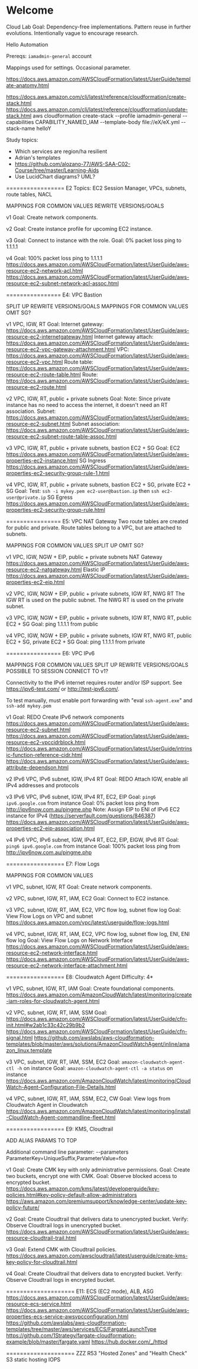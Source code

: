 # Welcome 

Cloud Lab
Goal: Dependency-free implementations. Pattern reuse in further evolutions. Intentionally vague to encourage research.

Hello Automation

Prereqs:  `iamadmin-general` account

Mappings used for settings. Occasional parameter.

https://docs.aws.amazon.com/AWSCloudFormation/latest/UserGuide/template-anatomy.html

https://docs.aws.amazon.com/cli/latest/reference/cloudformation/create-stack.html
https://docs.aws.amazon.com/cli/latest/reference/cloudformation/update-stack.html
  aws cloudformation create-stack 
    --profile iamadmin-general 
    --capabilities CAPABILITY_NAMED_IAM 
    --template-body file://eX/eX.yml 
    --stack-name helloY

Study topics:
- Which services are region/ha resilient
- Adrian's templates
- https://github.com/alozano-77/AWS-SAA-C02-Course/tree/master/Learning-Aids
- Use LucidChart diagrams? UML?

================= E2
  Topics: EC2 Session Manager, VPCs, subnets, route tables, NACL

  MAPPINGS FOR COMMON VALUES
  REWRITE VERSIONS/GOALS

  v1 
    Goal: Create network components.

  v2 
    Goal: Create instance profile for upcoming EC2 instance.

  v3 
    Goal: Connect to instance with the role.
    Goal: 0% packet loss ping to 1.1.1.1 

  v4 
    Goal: 100% packet loss ping to 1.1.1.1 
    https://docs.aws.amazon.com/AWSCloudFormation/latest/UserGuide/aws-resource-ec2-network-acl.html
    https://docs.aws.amazon.com/AWSCloudFormation/latest/UserGuide/aws-resource-ec2-subnet-network-acl-assoc.html


================ E4: VPC Bastion

  SPLIT UP
  REWRITE VERSIONS/GOALS
  MAPPINGS FOR COMMON VALUES
  OMIT SG?

  v1 VPC, IGW, RT
    Goal:
    Internet gateway: https://docs.aws.amazon.com/AWSCloudFormation/latest/UserGuide/aws-resource-ec2-internetgateway.html
    Internet gateway attach: https://docs.aws.amazon.com/AWSCloudFormation/latest/UserGuide/aws-resource-ec2-vpc-gateway-attachment.html
    VPC: https://docs.aws.amazon.com/AWSCloudFormation/latest/UserGuide/aws-resource-ec2-vpc.html
    Route table: https://docs.aws.amazon.com/AWSCloudFormation/latest/UserGuide/aws-resource-ec2-route-table.html
    Route: https://docs.aws.amazon.com/AWSCloudFormation/latest/UserGuide/aws-resource-ec2-route.html

  v2 VPC, IGW, RT, public + private subnets
    Goal:
    Note: Since private instance has no need to access the internet, it doesn't need an RT association.
    Subnet: https://docs.aws.amazon.com/AWSCloudFormation/latest/UserGuide/aws-resource-ec2-subnet.html
    Subnet association: https://docs.aws.amazon.com/AWSCloudFormation/latest/UserGuide/aws-resource-ec2-subnet-route-table-assoc.html

  v3 VPC, IGW, RT, public + private subnets, bastion EC2 + SG
    Goal:
    EC2 https://docs.aws.amazon.com/AWSCloudFormation/latest/UserGuide/aws-properties-ec2-instance.html
    SG Ingress https://docs.aws.amazon.com/AWSCloudFormation/latest/UserGuide/aws-properties-ec2-security-group-rule-1.html

  v4 VPC, IGW, RT, public + private subnets, bastion EC2 + SG, private EC2 + SG
    Goal:
    Test: `ssh -i mykey.pem ec2-user@bastion.ip` then `ssh ec2-user@private.ip`
    SG Egress https://docs.aws.amazon.com/AWSCloudFormation/latest/UserGuide/aws-properties-ec2-security-group-rule.html

================ E5: VPC NAT Gateway
  Two route tables are created for public and private.
  Route tables belong to a VPC, but are attached to subnets.

  MAPPINGS FOR COMMON VALUES
  SPLIT UP
  OMIT SG?

  v1 VPC, IGW, NGW + EIP, public + private subnets
    NAT Gateway https://docs.aws.amazon.com/AWSCloudFormation/latest/UserGuide/aws-resource-ec2-natgateway.html
    Elastic IP https://docs.aws.amazon.com/AWSCloudFormation/latest/UserGuide/aws-properties-ec2-eip.html

  v2 VPC, IGW, NGW + EIP, public + private subnets, IGW RT, NWG RT
    The IGW RT is used on the public subnet.
    The NWG RT is used on the private subnet.

  v3 VPC, IGW, NGW + EIP, public + private subnets, IGW RT, NWG RT, public EC2 + SG
    Goal: ping 1.1.1.1 from public
    
  v4 VPC, IGW, NGW + EIP, public + private subnets, IGW RT, NWG RT, public EC2 + SG, private EC2 + SG
    Goal: ping 1.1.1.1 from private

================ E6: VPC IPv6

  MAPPINGS FOR COMMON VALUES
  SPLIT UP
  REWRITE VERSIONS/GOALS
  POSSIBLE TO SESSION CONNECT TO v1?

  Connectivity to the IPv6 internet requires router and/or ISP support. See https://ipv6-test.com/ or http://test-ipv6.com/.

  To test manually, must enable port forwarding with "eval `ssh-agent.exe`" and `ssh-add mykey.pem`

  v1 
    Goal: REDO Create IPv6 network components
    https://docs.aws.amazon.com/AWSCloudFormation/latest/UserGuide/aws-resource-ec2-subnet.html
    https://docs.aws.amazon.com/AWSCloudFormation/latest/UserGuide/aws-resource-ec2-vpccidrblock.html
    https://docs.aws.amazon.com/AWSCloudFormation/latest/UserGuide/intrinsic-function-reference-cidr.html
    https://docs.aws.amazon.com/AWSCloudFormation/latest/UserGuide/aws-attribute-dependson.html
    
  v2 IPv6 VPC, IPv6 subnet, IGW, IPv4 RT
    Goal: REDO Attach IGW, enable all IPv4 addresses and protocols

  v3 IPv6 VPC, IPv6 subnet, IGW, IPv4 RT, EC2, EIP
    Goal: `ping6 ipv6.google.com` from instance
    Goal: 0% packet loss ping from http://ipv6now.com.au/pingme.php
    Note: Assign EIP to ENI of IPv6 EC2 instance for IPv4 (https://serverfault.com/questions/846387)
    https://docs.aws.amazon.com/AWSCloudFormation/latest/UserGuide/aws-properties-ec2-eip-association.html

  v4 IPv6 VPC, IPv6 subnet, IGW, IPv4 RT, EC2, EIP, EIGW, IPv6 RT
    Goal: `ping6 ipv6.google.com` from instance
    Goal: 100% packet loss ping from http://ipv6now.com.au/pingme.php
    
================= E7: Flow Logs

  MAPPINGS FOR COMMON VALUES

  v1 VPC, subnet, IGW, RT
    Goal: Create network components.

  v2 VPC, subnet, IGW, RT, IAM, EC2
    Goal: Connect to EC2 instance.
  
  v3 VPC, subnet, IGW, RT, IAM, EC2, VPC flow log, subnet flow log
    Goal: View Flow Logs on VPC and subnet
    https://docs.aws.amazon.com/vpc/latest/userguide/flow-logs.html

  v4 VPC, subnet, IGW, RT, IAM, EC2, VPC flow log, subnet flow log, ENI, ENI flow log
    Goal: View Flow Logs on Network Interface
    https://docs.aws.amazon.com/AWSCloudFormation/latest/UserGuide/aws-resource-ec2-network-interface.html
    https://docs.aws.amazon.com/AWSCloudFormation/latest/UserGuide/aws-resource-ec2-network-interface-attachment.html


================= E8: Cloudwatch Agent
  Difficulty: 4*
  

  v1 VPC, subnet, IGW, RT, IAM
  Goal: Create foundational components.
  https://docs.aws.amazon.com/AmazonCloudWatch/latest/monitoring/create-iam-roles-for-cloudwatch-agent.html

  v2 VPC, subnet, IGW, RT, IAM, SSM
    Goal: 
    https://docs.aws.amazon.com/AWSCloudFormation/latest/UserGuide/cfn-init.html#w2ab1c33c42c29b9b2
    https://docs.aws.amazon.com/AWSCloudFormation/latest/UserGuide/cfn-signal.html
    https://github.com/awslabs/aws-cloudformation-templates/blob/master/aws/solutions/AmazonCloudWatchAgent/inline/amazon_linux.template

  v3 VPC, subnet, IGW, RT, IAM, SSM, EC2
    Goal: `amazon-cloudwatch-agent-ctl -h` on instance
    Goal: `amazon-cloudwatch-agent-ctl -a status` on instance
    https://docs.aws.amazon.com/AmazonCloudWatch/latest/monitoring/CloudWatch-Agent-Configuration-File-Details.html

  v4 VPC, subnet, IGW, RT, IAM, SSM, EC2, CW
    Goal: View logs from Cloudwatch Agent in Cloudwatch
    https://docs.aws.amazon.com/AmazonCloudWatch/latest/monitoring/install-CloudWatch-Agent-commandline-fleet.html

================= E9: KMS, Cloudtrail

  ADD ALIAS
  PARAMS TO TOP

  Additional command line parameter: 
    --parameters ParameterKey=UniqueSuffix,ParameterValue=foo 

  v1 
    Goal: Create CMK key with only administrative permissions.
    Goal: Create two buckets, encrypt one with CMK.
    Goal: Observe blocked access to encrypted bucket.
    https://docs.aws.amazon.com/kms/latest/developerguide/key-policies.html#key-policy-default-allow-administrators
    https://aws.amazon.com/premiumsupport/knowledge-center/update-key-policy-future/

  v2 
    Goal: Create Cloudtrail that delivers data to unencrypted bucket.
    Verify: Observe Cloudtrail logs in unencrypted bucket.
    https://docs.aws.amazon.com/AWSCloudFormation/latest/UserGuide/aws-resource-cloudtrail-trail.html

  v3 
    Goal: Extend CMK with Cloudtrail policies.
    https://docs.aws.amazon.com/awscloudtrail/latest/userguide/create-kms-key-policy-for-cloudtrail.html

  v4 
    Goal: Create Cloudtrail that delivers data to encrypted bucket.
    Verify: Observe Cloudtrail logs in encrypted bucket.

==================== E11: ECS (EC2 mode), ALB, ASG
https://docs.aws.amazon.com/AWSCloudFormation/latest/UserGuide/aws-resource-ecs-service.html
https://docs.aws.amazon.com/AWSCloudFormation/latest/UserGuide/aws-properties-ecs-service-awsvpcconfiguration.html
https://github.com/awslabs/aws-cloudformation-templates/tree/master/aws/services/ECS/FargateLaunchType
https://github.com/1Strategy/fargate-cloudformation-example/blob/master/fargate.yaml
https://hub.docker.com/_/httpd

==================== ZZZ
R53 "Hosted Zones" and "Health Check"
S3 static hosting
IOPS
